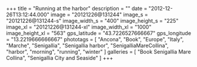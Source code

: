 +++
title = "Running at the harbor"
description = ""
date = "2012-12-26T13:12:44.000"
image = "20121226@131244"
image_s = "20121226@131244-s"
image_width_s = "400"
image_height_s = "225"
image_xl = "20121226@131244-xl"
image_width_xl = "1000"
image_height_xl = "563"
gps_latitude = "43.7226527666667"
gps_longitude = "13.2219666666667"
phototags = [ "Ancona", "Book", "Europe", "Italy", "Marche", "Senigallia", "Senigallia harbor", "SenigalliaMareCollina", "harbor", "morning", "running", "winter" ]
galleries = [ "Book Senigallia Mare Collina", "Senigallia City and Seaside" ]
+++
